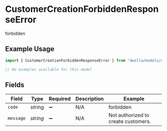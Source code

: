 # CustomerCreationForbiddenResponseError

forbidden

## Example Usage

```typescript
import { CustomerCreationForbiddenResponseError } from "dwolla/models/errors";

// No examples available for this model
```

## Fields

| Field                               | Type                                | Required                            | Description                         | Example                             |
| ----------------------------------- | ----------------------------------- | ----------------------------------- | ----------------------------------- | ----------------------------------- |
| `code`                              | *string*                            | :heavy_minus_sign:                  | N/A                                 | forbidden                           |
| `message`                           | *string*                            | :heavy_minus_sign:                  | N/A                                 | Not authorized to create customers. |